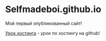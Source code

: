 

# Selfmadeboi.github.io
Мой первый опубликованный сайт!

[Урок хостинга](selfmadeboi.github.io/glo_academy_12/ "Первый сайт") - урок по хостингу на github! 


